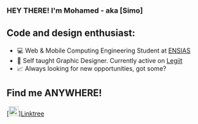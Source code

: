 ### HEY THERE! I'm Mohamed - aka [Simo]

## Code and design enthusiast:
- 💻 Web & Mobile Computing Engineering Student at [ENSIAS](http://ensias.um5.ac.ma/)
- 🎨 Self taught Graphic Designer. Currently active on [Legiit](https://legiit.com/Designit)
- 📈 Always looking for new opportunities, got some? 

## Find me ANYWHERE!

[<img aligh="left" alt="linktree.com/oudounmohamed" width="22px" src="https://cdn.worldvectorlogo.com/logos/linktree-1.svg" >][Linktree](https://linktr.ee/oudounmohamed)